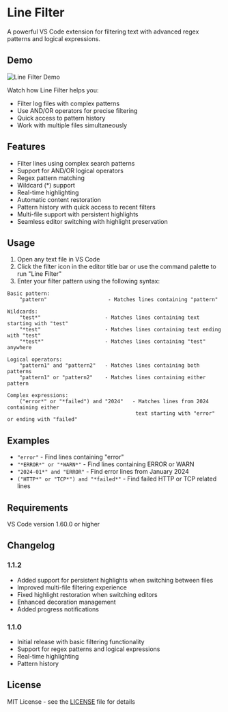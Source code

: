 # Line Filter

A powerful VS Code extension for filtering text with advanced regex patterns and logical expressions.

## Demo

![Line Filter Demo](images/demo.gif)

Watch how Line Filter helps you:
- Filter log files with complex patterns
- Use AND/OR operators for precise filtering
- Quick access to pattern history
- Work with multiple files simultaneously

## Features

- Filter lines using complex search patterns
- Support for AND/OR logical operators
- Regex pattern matching
- Wildcard (*) support
- Real-time highlighting
- Automatic content restoration
- Pattern history with quick access to recent filters
- Multi-file support with persistent highlights
- Seamless editor switching with highlight preservation

## Usage

1. Open any text file in VS Code
2. Click the filter icon in the editor title bar or use the command palette to run "Line Filter"
3. Enter your filter pattern using the following syntax:

```
Basic pattern:
    "pattern"                    - Matches lines containing "pattern"

Wildcards:
    "test*"                     - Matches lines containing text starting with "test"
    "*test"                     - Matches lines containing text ending with "test"
    "*test*"                    - Matches lines containing "test" anywhere

Logical operators:
    "pattern1" and "pattern2"   - Matches lines containing both patterns
    "pattern1" or "pattern2"    - Matches lines containing either pattern

Complex expressions:
    ("error*" or "*failed") and "2024"   - Matches lines from 2024 containing either
                                          text starting with "error" or ending with "failed"
```

## Examples

- `"error"` - Find lines containing "error"
- `"*ERROR*" or "*WARN*"` - Find lines containing ERROR or WARN
- `"2024-01*" and "ERROR"` - Find error lines from January 2024
- `("HTTP*" or "TCP*") and "*failed*"` - Find failed HTTP or TCP related lines

## Requirements

VS Code version 1.60.0 or higher

## Changelog

### 1.1.2
- Added support for persistent highlights when switching between files
- Improved multi-file filtering experience
- Fixed highlight restoration when switching editors
- Enhanced decoration management
- Added progress notifications

### 1.1.0
- Initial release with basic filtering functionality
- Support for regex patterns and logical expressions
- Real-time highlighting
- Pattern history

## License

MIT License - see the [LICENSE](LICENSE) file for details
